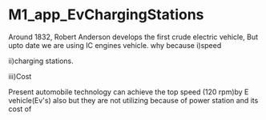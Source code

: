 # M1_app_EvChargingStations
Around 1832, Robert Anderson develops the first crude electric vehicle, But upto date we are using IC engines vehicle.
why because 
i)speed 

ii)charging stations. 

iii)Cost

Present automobile technology can achieve the top speed (120 rpm)by E vehicle(Ev's) also but they are not utilizing because of power station and its cost of
